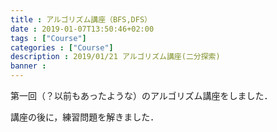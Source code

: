 ```yaml
---
title : アルゴリズム講座（BFS,DFS）
date : 2019-01-07T13:50:46+02:00
tags : ["Course"]
categories : ["Course"]
description : 2019/01/21 アルゴリズム講座(二分探索)
banner :
---
```

第一回（？以前もあったような）のアルゴリズム講座をしました．  

講座の後に，練習問題を解きました．  

<!--more-->
